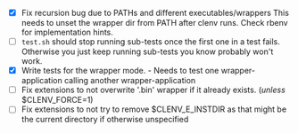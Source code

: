 - [x] Fix recursion bug due to PATHs and different executables/wrappers
      This needs to unset the wrapper dir from PATH after clenv runs.
      Check rbenv for implementation hints.
- [ ] `test.sh` should stop running sub-tests once the first one in a test fails.
      Otherwise you just keep running sub-tests you know probably won't work.
- [x] Write tests for the wrapper mode.
      - Needs to test one wrapper-application calling another wrapper-application
- [ ] Fix extensions to not overwrite '.bin' wrapper if it already exists.
      (*unless* $CLENV_FORCE=1)
- [ ] Fix extensions to not try to remove $CLENV_E_INSTDIR as that might be the
      current directory if otherwise unspecified
